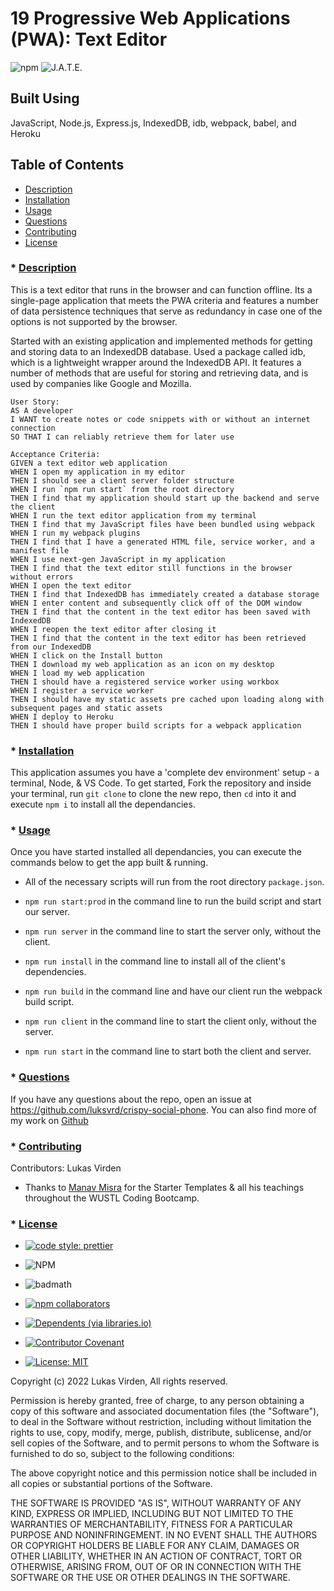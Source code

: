 # 19 Progressive Web Applications (PWA): Text Editor

![npm](https://github.com/luksvrd/crispy-social-phone/blob/main/npm.jpg)
![J.A.T.E.](https://github.com/luksvrd/crispy-social-phone/blob/main/jate.jpg)


## Built Using

JavaScript, Node.js, Express.js, IndexedDB, idb, webpack, babel, and Heroku

## Table of Contents

- [Description](#description)
- [Installation](#installation)
- [Usage](#usage)
- [Questions](#questions)
- [Contributing](#contributing)
- [License](#license)

### \* [Description](#description)

This is a text editor that runs in the browser and can function offline. Its a single-page application that meets the PWA criteria and features a number of data persistence techniques that serve as redundancy in case one of the options is not supported by the browser.

Started with an existing application and implemented methods for getting and storing data to an IndexedDB database. Used a package called idb, which is a lightweight wrapper around the IndexedDB API. It features a number of methods that are useful for storing and retrieving data, and is used by companies like Google and Mozilla.

```
User Story:
AS A developer
I WANT to create notes or code snippets with or without an internet connection
SO THAT I can reliably retrieve them for later use

Acceptance Criteria:
GIVEN a text editor web application
WHEN I open my application in my editor
THEN I should see a client server folder structure
WHEN I run `npm run start` from the root directory
THEN I find that my application should start up the backend and serve the client
WHEN I run the text editor application from my terminal
THEN I find that my JavaScript files have been bundled using webpack
WHEN I run my webpack plugins
THEN I find that I have a generated HTML file, service worker, and a manifest file
WHEN I use next-gen JavaScript in my application
THEN I find that the text editor still functions in the browser without errors
WHEN I open the text editor
THEN I find that IndexedDB has immediately created a database storage
WHEN I enter content and subsequently click off of the DOM window
THEN I find that the content in the text editor has been saved with IndexedDB
WHEN I reopen the text editor after closing it
THEN I find that the content in the text editor has been retrieved from our IndexedDB
WHEN I click on the Install button
THEN I download my web application as an icon on my desktop
WHEN I load my web application
THEN I should have a registered service worker using workbox
WHEN I register a service worker
THEN I should have my static assets pre cached upon loading along with subsequent pages and static assets
WHEN I deploy to Heroku
THEN I should have proper build scripts for a webpack application

```

### \* [Installation](#installation)

This application assumes you have a 'complete dev environment' setup - a terminal, Node, & VS Code. To get started, Fork the repository and inside your terminal, run `git clone` to clone the new repo, then `cd` into it and execute `npm i` to install all the dependancies.

### \* [Usage](#usage)

Once you have started installed all dependancies, you can execute the commands below to get the app built & running.

* All of the necessary scripts will run from the root directory `package.json`.

* `npm run start:prod` in the command line to run the build script and start our server.

* `npm run server` in the command line to start the server only, without the client.

* `npm run install` in the command line to install all of the client's dependencies.

* `npm run build` in the command line and have our client run the webpack build script.

* `npm run client` in the command line to start the client only, without the server.

* `npm run start` in the command line to start both the client and server.


### \* [Questions](#questions)

If you have any questions about the repo, open an issue at https://github.com/luksvrd/crispy-social-phone. You can also find more of my work on [Github](https://github.com/luksvrd)

### \* [Contributing](#contributing)

Contributors: Lukas Virden

- Thanks to [Manav Misra](https://github.com/manavm1990/html-css-practice) for the Starter Templates & all his teachings throughout the WUSTL Coding Bootcamp.

### \* [License](#license)

- [![code style: prettier](https://img.shields.io/badge/code_style-prettier-ff69b4.svg?style=flat-square)](https://github.com/prettier/prettier)
- ![NPM](https://img.shields.io/npm/l/inquirer?style=plastic)
- ![badmath](https://img.shields.io/github/languages/top/lernantino/badmath)
- [![npm collaborators](https://img.shields.io/npm/collaborators/inquirer)](https://www.npmjs.com/package/inquirer)
- [![Dependents (via libraries.io)](https://img.shields.io/librariesio/dependents/npm/inquirer)](https://www.npmjs.com/package/inquirer)
- [![Contributor Covenant](https://img.shields.io/badge/Contributor%20Covenant-2.1-4baaaa.svg)](code_of_conduct.md)

- [![License: MIT](https://img.shields.io/badge/License-MIT-yellow.svg)](https://opensource.org/licenses/MIT)

Copyright (c) 2022 Lukas Virden, All rights reserved.

Permission is hereby granted, free of charge, to any person obtaining a copy of this software and associated documentation files (the "Software"), to deal in the Software without restriction, including without limitation the rights to use, copy, modify, merge, publish, distribute, sublicense, and/or sell copies of the Software, and to permit persons to whom the Software is furnished to do so, subject to the following conditions:

The above copyright notice and this permission notice shall be included in all copies or substantial portions of the Software.

THE SOFTWARE IS PROVIDED "AS IS", WITHOUT WARRANTY OF ANY KIND, EXPRESS OR IMPLIED, INCLUDING BUT NOT LIMITED TO THE WARRANTIES OF MERCHANTABILITY, FITNESS FOR A PARTICULAR PURPOSE AND NONINFRINGEMENT. IN NO EVENT SHALL THE AUTHORS OR COPYRIGHT HOLDERS BE LIABLE FOR ANY CLAIM, DAMAGES OR OTHER LIABILITY, WHETHER IN AN ACTION OF CONTRACT, TORT OR OTHERWISE, ARISING FROM, OUT OF OR IN CONNECTION WITH THE SOFTWARE OR THE USE OR OTHER DEALINGS IN THE SOFTWARE.
